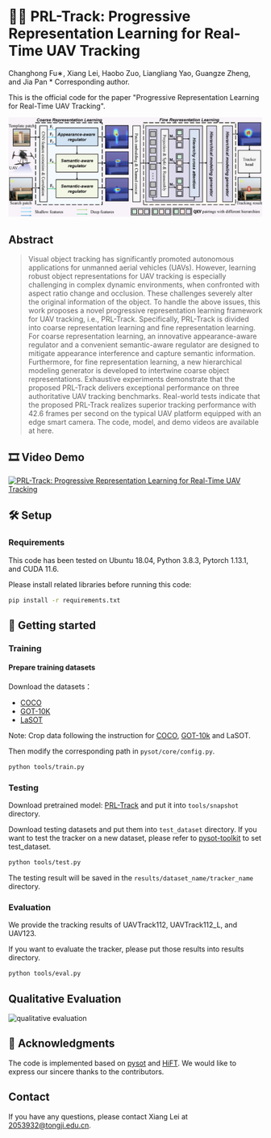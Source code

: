 # 🏃‍♀️ PRL-Track: Progressive Representation Learning for Real-Time UAV Tracking
Changhong Fu∗, Xiang Lei, Haobo Zuo, Liangliang Yao, Guangze Zheng, and Jia Pan
\* Corresponding author.

This is the official code for the paper "Progressive Representation Learning for Real-Time UAV Tracking".

![PRL-Track_zt](./assets/PRL-Track_zt.png)

## Abstract
> Visual object tracking has significantly promoted autonomous applications for unmanned aerial vehicles (UAVs). However, learning robust object representations for UAV tracking is especially challenging in complex dynamic environments, when confronted with aspect ratio change and occlusion. These challenges severely alter the original information of the object. To handle the above issues, this work proposes a novel progressive representation learning framework for UAV tracking, i.e., PRL-Track. Specifically, PRL-Track is divided into coarse representation learning and fine representation learning. For coarse representation learning, an innovative appearance-aware regulator and a convenient semantic-aware regulator are designed to mitigate appearance interference and capture semantic information. Furthermore, for fine representation learning, a new hierarchical modeling generator is developed to intertwine coarse object representations. Exhaustive experiments demonstrate that the proposed PRL-Track delivers exceptional performance on three authoritative UAV tracking benchmarks. Real-world tests indicate that the proposed PRL-Track realizes superior tracking performance with 42.6 frames per second on the typical UAV platform equipped with an edge smart camera. The code, model, and demo videos are available at here.

## 🎞️ Video Demo 
[![PRL-Track: Progressive Representation Learning for Real-Time UAV Tracking](https://res.cloudinary.com/marcomontalbano/image/upload/v1712205733/video_to_markdown/images/youtube--39lBuLESIFE-c05b58ac6eb4c4700831b2b3070cd403.jpg)](https://www.youtube.com/watch?v=39lBuLESIFE "PRL-Track: Progressive Representation Learning for Real-Time UAV Tracking")

## 🛠️ Setup

### Requirements
This code has been tested on Ubuntu 18.04, Python 3.8.3, Pytorch 1.13.1, and CUDA 11.6. 

Please install related libraries before running this code:

```bash
pip install -r requirements.txt
```

## 🚀 Getting started

### Training

#### Prepare training datasets
Download the datasets：
* [COCO](http://cocodataset.org)
* [GOT-10K](http://got-10k.aitestunion.com/downloads)
* [LaSOT](http://vision.cs.stonybrook.edu/~lasot)

Note: Crop data following the instruction for [COCO](https://github.com/vision4robotics/HiFT/blob/main/training_dataset/coco/readme.md), [GOT-10k](https://github.com/vision4robotics/HiFT/blob/main/training_dataset/got10k/readme.md) and LaSOT.

Then modify the corresponding path in `pysot/core/config.py`.

```bash
python tools/train.py
```

### Testing
Download pretrained model: [PRL-Track](https://drive.google.com/file/d/1v0oHyv6XTyOfnq09_HpBN3W_qEnLD32d/view?usp=sharing) and put it into `tools/snapshot` directory.

Download testing datasets and put them into `test_dataset` directory. If you want to test the tracker on a new dataset, please refer to [pysot-toolkit](https://github.com/StrangerZhang/pysot-toolkit) to set test_dataset.

```bash
python tools/test.py 
```
   
The testing result will be saved in the `results/dataset_name/tracker_name` directory.

### Evaluation
We provide the tracking results of UAVTrack112, UAVTrack112_L, and UAV123. 

If you want to evaluate the tracker, please put those results into results directory.

```bash
python tools/eval.py
```

## Qualitative Evaluation
![qualitative evaluation](./assets/qualitative_evaluation.png)

## 🥰 Acknowledgments
The code is implemented based on [pysot](https://github.com/STVIR/pysot) and [HiFT](https://github.com/vision4robotics/HiFT). We would like to express our sincere thanks to the contributors.

## Contact
If you have any questions, please contact Xiang Lei at [2053932@tongji.edu.cn](2053932@tongji.edu.cn).

